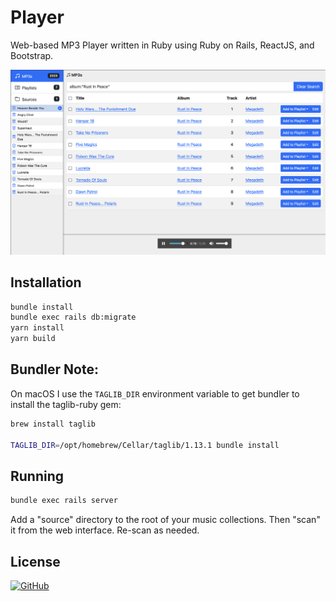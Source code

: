 # Player
Web-based MP3 Player written in Ruby using Ruby on Rails, ReactJS, and Bootstrap.

![MP3 Player](https://raw.githubusercontent.com/gdonald/player/main/ss.png "MP3 Player")

## Installation

```bash
bundle install
bundle exec rails db:migrate
yarn install
yarn build
```

## Bundler Note:

On macOS I use the `TAGLIB_DIR` environment variable to get bundler to install the taglib-ruby gem:

```bash
brew install taglib

TAGLIB_DIR=/opt/homebrew/Cellar/taglib/1.13.1 bundle install
```

## Running

```bash
bundle exec rails server
```

Add a "source" directory to the root of your music collections.  Then "scan" it from the web interface.  Re-scan as needed.

## License

[![GitHub](https://img.shields.io/github/license/gdonald/player?color=0000bb)](https://github.com/gdonald/player/blob/main/LICENSE)
